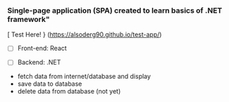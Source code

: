 ### Single-page application (SPA) created to learn basics of .NET framework"


[ Test Here! } (https://alsoderg90.github.io/test-app/)

- [ ] Front-end: React
- [ ] Backend: .NET


- fetch data from internet/database and display
- save data to database
- delete data from database (not yet)